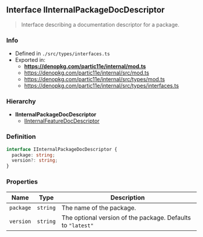 ## Interface IInternalPackageDocDescriptor

> Interface describing a documentation descriptor for a package.

### Info

* Defined in `./src/types/interfaces.ts`
* Exported in:
  * **https://denopkg.com/partic11e/internal/mod.ts**
  * https://denopkg.com/partic11e/internal/src/mod.ts
  * https://denopkg.com/partic11e/internal/src/types/mod.ts
  * https://denopkg.com/partic11e/internal/src/types/interfaces.ts

### Hierarchy  
  * **IInternalPackageDocDescriptor**
    * [IInternalFeatureDocDescriptor](IInternalFeatureDocDescriptor)

### Definition

```ts
interface IInternalPackageDocDescriptor {
  package: string;
  version?: string;
}
```

### Properties

| Name | Type | Description |
|------|------|-------------|
| `package` | `string` | The name of the package. |
| `version` | `string` | The optional version of the package. Defaults to `"latest"` |
